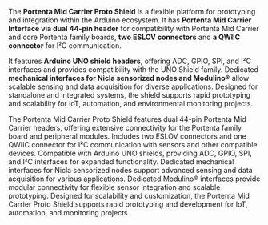 <FeatureDescription>

The **Portenta Mid Carrier Proto Shield** is a flexible platform for prototyping and integration within the Arduino ecosystem. It has **Portenta Mid Carrier Interface via dual 44-pin header** for compatibility with Portenta Mid Carrier and core Portenta family boards, **two ESLOV connectors** and **a QWIIC connector** for I²C communication.

It features **Arduino UNO shield headers**, offering ADC, GPIO, SPI, and I²C interfaces and provides compatibility with the UNO Shield family. Dedicated **mechanical interfaces for Nicla sensorized nodes and Modulino®** allow scalable sensing and data acquisition for diverse applications. Designed for standalone and integrated systems, the shield supports rapid prototyping and scalability for IoT, automation, and environmental monitoring projects.

</FeatureDescription>

<FeatureList>

<Feature title="2x 44-pin Headers - Portenta Mid Carrier Interface" image="hw-pin">
  The Portenta Mid Carrier Proto Shield features dual 44-pin Portenta Mid Carrier headers, offering extensive connectivity for the Portenta family board and peripheral modules.
</Feature>

<Feature title="ESLOV & QWIIC Connectors" image="connection">
  Includes two ESLOV connectors and one QWIIC connector for I²C communication with sensors and other compatible devices.
</Feature>

<Feature title="Arduino UNO Shield Headers" image="uno-form-factor">
  Compatible with Arduino UNO shields, providing ADC, GPIO, SPI, and I²C interfaces for expanded functionality.
</Feature>

<Feature title="Nicla Interfaces" image="nicla-form-factor">
  Dedicated mechanical interfaces for Nicla sensorized nodes support advanced sensing and data acquisition for various applications.
</Feature>

<Feature title="Modulino® Interfaces" image="configurability">
  Dedicated Modulino® interfaces provide modular connectivity for flexible sensor integration and scalable prototyping.
</Feature>

<Feature title="Modular Design" image="robot-arm">
  Designed for scalability and customization, the Portenta Mid Carrier Proto Shield supports rapid prototyping and development for IoT, automation, and monitoring projects.
</Feature>

</FeatureList>
